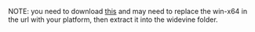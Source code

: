 NOTE: you need to download [this](https://redirector.gvt1.com/edgedl/widevine-cdm/4.10.1582.2-win-x64.zip) and may need to replace the win-x64 in the url with your platform, then extract it into the widevine folder.

